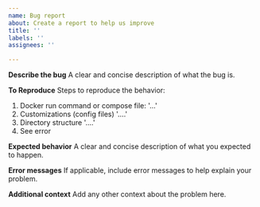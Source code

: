 ```yaml
---
name: Bug report
about: Create a report to help us improve
title: ''
labels: ''
assignees: ''

---
```


**Describe the bug**
A clear and concise description of what the bug is. 

**To Reproduce**
Steps to reproduce the behavior:
1. Docker run command or compose file: '...'
2. Customizations (config files) '....'
3. Directory structure '....'
4. See error

**Expected behavior**
A clear and concise description of what you expected to happen.

**Error messages**
If applicable, include error messages to help explain your problem.

**Additional context**
Add any other context about the problem here.
